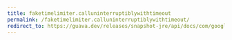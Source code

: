 ```yaml
---
title: faketimelimiter.calluninterruptiblywithtimeout
permalink: /faketimelimiter.calluninterruptiblywithtimeout/
redirect_to: https://guava.dev/releases/snapshot-jre/api/docs/com/google/common/util/concurrent/FakeTimeLimiter.html#callUninterruptiblyWithTimeout-java.util.concurrent.Callable-long-java.util.concurrent.TimeUnit-
---
```

